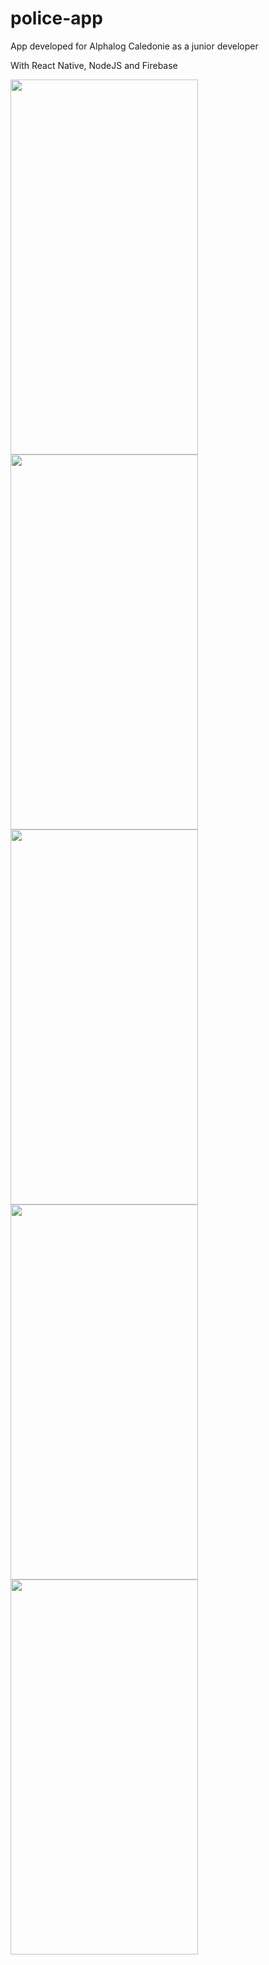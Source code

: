 # police-app
App developed for Alphalog Caledonie as a junior developer

With React Native, NodeJS and Firebase

<img src="http://51.75.133.142/images/smartpoliceapp1.png" width="300" height="600" /> <img src="http://51.75.133.142/images/smartpoliceapp2.png" width="300" height="600" /> <img src="http://51.75.133.142/images/smartpoliceapp3.png" width="300" height="600" /> <img src="http://51.75.133.142/images/smartpoliceapp4.png" width="300" height="600" /> <img src="http://51.75.133.142/images/smartpoliceapp5.png" width="300" height="600" />
